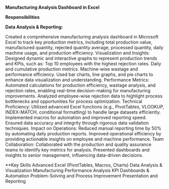 **Manufacturing Analysis Dashboard in Excel**

**Responsibilities** 

**Data Analysis & Reporting:**

Created a comprehensive manufacturing analysis dashboard in Microsoft Excel to track key production metrics, including total production value, manufactured quantity, rejected quantity average, processed quantity, daily machine usage, and production efficiency.
Visualization and Insights:
Designed dynamic and interactive graphs to represent production trends and KPIs, such as:
Top 10 employees with the highest rejection rates.
Daily and cumulative production metrics.
Machine-wise wastage and performance efficiency.
Used bar charts, line graphs, and pie charts to enhance data visualization and understanding.
Performance Metrics:
Automated calculations for production efficiency, wastage analysis, and rejection rates, enabling real-time decision-making for manufacturing improvements.
Analyzed employee-wise rejection data to highlight process bottlenecks and opportunities for process optimization.
Technical Proficiency:
Utilized advanced Excel functions (e.g., PivotTables, VLOOKUP, INDEX-MATCH, conditional formatting) to handle large datasets efficiently.
Implemented macros for automation and improved reporting speed.
Ensured data accuracy and integrity through rigorous data validation techniques.
Impact on Operations:
Reduced manual reporting time by 50% by automating daily production reports.
Improved operational efficiency by providing actionable insights on employee and machine performance.
Team Collaboration:
Collaborated with the production and quality assurance teams to identify key metrics for analysis.
Presented dashboards and insights to senior management, influencing data-driven decisions.

**Key Skills
Advanced Excel (PivotTables, Macros, Charts)
Data Analysis & Visualization
Manufacturing Performance Analysis
KPI Dashboards & Automation
Problem-Solving and Process Improvement
Presentation and Reporting
